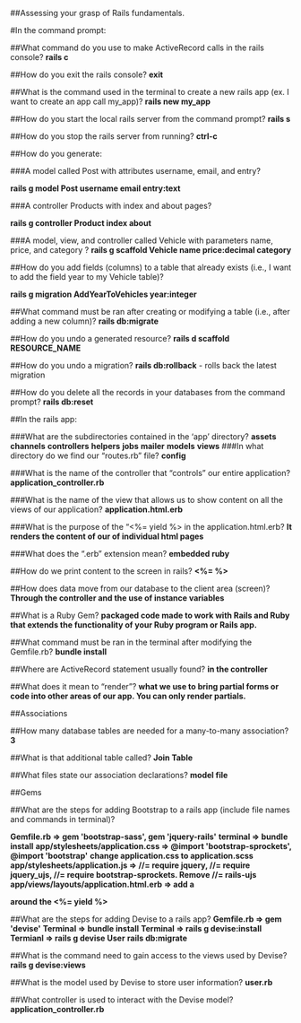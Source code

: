 ##Assessing your grasp of Rails fundamentals.

#In the command prompt:

##What command do you use to make ActiveRecord calls in the rails console? 
 **rails c**

##How do you exit the rails console?
**exit**

##What is the command used in the terminal to create a new rails app (ex. I want to create an app call my_app)?
**rails new my_app**

##How do you start the local rails server from the command prompt?
**rails s**

##How do you stop the rails server from running?
**ctrl-c**

##How do you generate:

###A model called Post with attributes username, email, and entry?

**rails g model Post username email entry:text**

###A controller Products with  index and about pages?

**rails g controller Product index about**

###A model, view, and controller called Vehicle with parameters name, price, and category ?
**rails g scaffold Vehicle name price:decimal category**

##How do you add fields (columns) to a table that already exists (i.e., I want to add the field year to my Vehicle table)?

**rails g migration AddYearToVehicles year:integer**

##What command must be ran after creating or modifying a table (i.e., after adding a new column)?
**rails db:migrate**

##How do you undo a generated resource?
**rails d scaffold RESOURCE_NAME**

##How do you undo a migration?
**rails db:rollback** - rolls back the latest migration

##How do you delete all the records in your databases from the command prompt?
**rails db:reset**

##In the rails app:

###What are the subdirectories contained in the ‘app’ directory?
**assets**
**channels**
**controllers**
**helpers**
**jobs**
**mailer**
**models**
**views**
###In what directory do we find our “routes.rb” file?
**config**

###What is the name of the controller that “controls” our entire application?
**application_controller.rb**

###What is the name of the view that allows us to show content on all the views of our application?
**application.html.erb**

###What is the purpose of the “<%= yield %> in the application.html.erb?
**It renders the content of our of individual html pages**

###What does the “.erb” extension mean?
**embedded ruby**

##How do we print content to the screen in rails?
**<%=  %>**

##How does data move from our database to the client area (screen)?
**Through the controller and the use of instance variables**

##What is a Ruby Gem?
**packaged code made to work with Rails and Ruby that extends the functionality of your Ruby program or Rails app.**

##What command must be ran in the terminal after modifying the Gemfile.rb?
**bundle install**

##Where are ActiveRecord statement usually found?
**in the controller**

##What does it mean to “render”?
**what we use to bring partial forms or code into other areas of our app. You can only render partials.**

##Associations

##How many database tables are needed for a many-to-many association?
**3**

##What is that additional table called?
**Join Table**

##What files state our association declarations?
**model file**

##Gems

##What are the steps for adding Bootstrap to a rails app (include file names and commands in terminal)?

**Gemfile.rb => gem 'bootstrap-sass', gem 'jquery-rails'**
**terminal => bundle install**
**app/stylesheets/application.css => @import 'bootstrap-sprockets', @import 'bootstrap'**
**change application.css to application.scss**
**app/stylesheets/application.js => //= require jquery, //= require jquery_ujs, //= require bootstrap-sprockets.  Remove //= rails-ujs**
**app/views/layouts/application.html.erb => add a <div class='container'> around the <%= yield %>**


##What are the steps for adding Devise to a rails app?
**Gemfile.rb => gem 'devise'**
**Terminal => bundle install**
**Terminal => rails g devise:install**
**Termianl => rails g devise User**
**rails db:migrate**


##What is the command need to gain access to the views used by Devise?
**rails g devise:views**

##What is the model used by Devise to store user information?
**user.rb**

##What controller is used to interact with the Devise model?
**application_controller.rb**